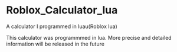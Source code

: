 # Roblox_Calculator_lua
A calculator I programmed in luau(Roblox lua)

This calculator was programmmed in lua.
More precise and detailed information will be released in the future
